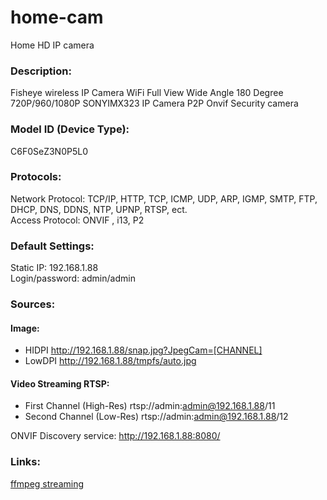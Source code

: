 # home-cam
Home HD IP camera

### Description:
Fisheye wireless IP Camera WiFi Full View Wide Angle 180 Degree 720P/960/1080P SONYIMX323 IP Camera P2P Onvif Security camera

### Model ID (Device Type):
C6F0SeZ3N0P5L0

### Protocols:
Network Protocol:	 TCP/IP, HTTP, TCP, ICMP, UDP, ARP, IGMP, SMTP, FTP, DHCP, DNS,  DDNS, NTP, UPNP, RTSP, ect.  
Access Protocol:	 ONVIF , i13, P2  

### Default Settings: 
Static IP: 192.168.1.88  
Login/password: admin/admin

### Sources:

#### Image:
 - HIDPI http://192.168.1.88/snap.jpg?JpegCam=[CHANNEL]
 - LowDPI http://192.168.1.88/tmpfs/auto.jpg

#### Video Streaming RTSP:  
 - First Channel (High-Res) rtsp://admin:admin@192.168.1.88/11
 - Second Channel (Low-Res) rtsp://admin:admin@192.168.1.88/12

ONVIF Discovery service:
http://192.168.1.88:8080/

### Links:

[ffmpeg streaming](https://trac.ffmpeg.org/wiki/StreamingGuide)
